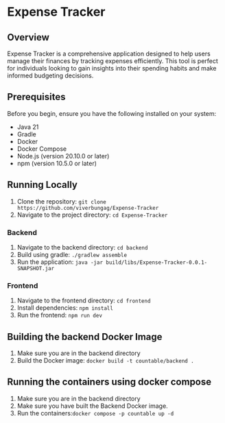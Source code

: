# Expense Tracker

## Overview

Expense Tracker is a comprehensive application designed to help users manage their finances by tracking expenses efficiently. This tool is perfect for individuals looking to gain insights into their spending habits and make informed budgeting decisions.

## Prerequisites

Before you begin, ensure you have the following installed on your system:

- Java 21
- Gradle
- Docker
- Docker Compose
- Node.js (version 20.10.0 or later)
- npm (version 10.5.0 or later)

## Running Locally

1. Clone the repository: `git clone https://github.com/viverbungag/Expense-Tracker`
2. Navigate to the project directory: `cd Expense-Tracker`

### Backend

1. Navigate to the backend directory: `cd backend`
2. Build using gradle: `./gradlew assemble`
3. Run the application: `java -jar build/libs/Expense-Tracker-0.0.1-SNAPSHOT.jar`

### Frontend

1. Navigate to the frontend directory: `cd frontend`
2. Install dependencies: `npm install`
3. Run the frontend: `npm run dev`

## Building the backend Docker Image

1. Make sure you are in the backend directory
2. Build the Docker image: `docker build -t countable/backend .`

## Running the containers using docker compose

1. Make sure you are in the backend directory
2. Make sure you have built the Backend Docker image.
3. Run the containers:`docker compose -p countable up -d`

